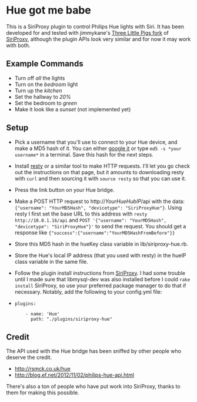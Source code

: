 # Hue got me babe #

This is a SiriProxy plugin to control Philips Hue lights with Siri. It has been developed for and tested with jimmykane's [Three Little Pigs fork](https://github.com/jimmykane/The-Three-Little-Pigs-Siri-Proxy) of [SiriProxy](https://github.com/plamoni/SiriProxy), although the plugin APIs look very similar and for now it may work with both.

## Example Commands ##

- Turn off *all* the lights
- Turn on the *bedroom* light
- Turn up the *kitchen*
- Set the hallway to *20%*
- Set the bedroom to *green*
- Make it look like a *sunset* (not implemented yet)

## Setup ##

- Pick a username that you'll use to connect to your Hue device, and make a MD5 hash of it. You can either [google it](https://www.google.com/?q=md5+generator) or type `md5 -s *your username*` in a terminal. Save this hash for the next steps.
- Install [resty](https://github.com/micha/resty) or a similar tool to make HTTP requests. I'll let you go check out the instructions on that page, but it amounts to downloading resty with `curl` and then sourcing it with `source resty` so that you can use it.
- Press the link button on your Hue bridge.
- Make a POST HTTP request to http://*YourHueHubIP*/api with the data:
    `{"username": "YourMD5Hash", "devicetype": "SiriProxyHue"}`. Using resty I first set the base URL to this address with `resty http://10.0.1.16/api` and `POST '{"username": "YourMD5Hash", "devicetype": "SiriProxyHue"}'` to send the request. You should get a response like `{"success":{"username":"YourMD5HashFromBefore"}}`
- Store this MD5 hash in the hueKey class variable in lib/siriproxy-hue.rb.
- Store the Hue's local IP address (that you used with resty) in the hueIP class variable in the same file.
- Follow the plugin install instructions from [SiriProxy](https://github.com/jimmykane/The-Three-Little-Pigs-Siri-Proxy/wiki/Plugin%20Developer%20Guide). I had some trouble until I made sure that libmysql-dev was also installed before I could `rake install` SiriProxy, so use your preferred package manager to do that if necessary. Notably, add the following to your config.yml file:

-     plugins:
    
          - name: 'Hue'
            path: "./plugins/siriproxy-hue"

## Credit ##

The API used with the Hue bridge has been sniffed by other people who deserve the credit.

  - http://rsmck.co.uk/hue
  - http://blog.ef.net/2012/11/02/philips-hue-api.html

There's also a ton of people who have put work into SiriProxy, thanks to them for making this possible.
